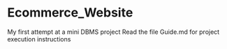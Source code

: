 # Ecommerce_Website
My first attempt at a mini DBMS project
Read the file Guide.md for project execution instructions
